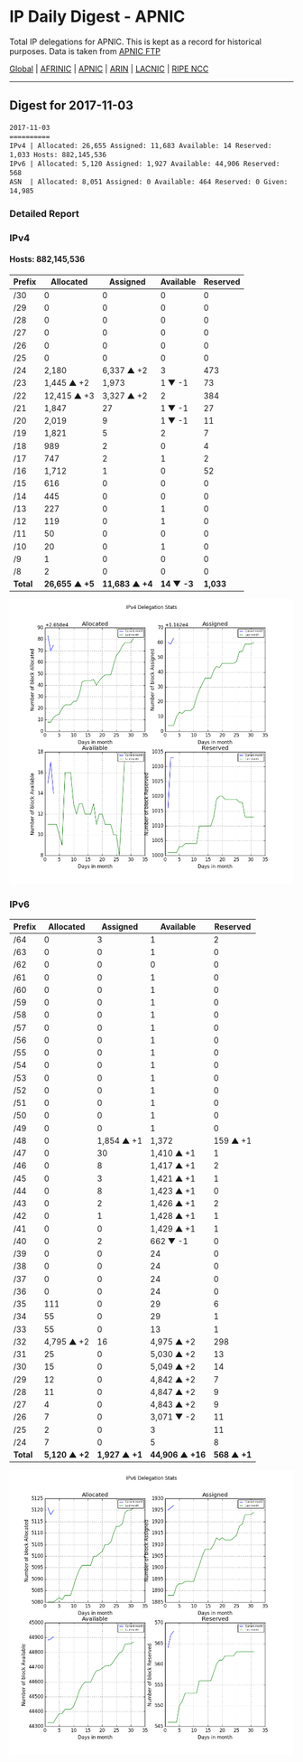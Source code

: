 # IP Daily Digest - APNIC

Total IP delegations for APNIC. This is kept as a record for historical purposes. Data is taken from [APNIC FTP](https://ftp.apnic.net/)

[Global](https://github.com/csmets/IP-Daily-Digest) | [AFRINIC](https://github.com/csmets/IP-Daily-Digest/tree/master/archives/AFRINIC) | [APNIC](https://github.com/csmets/IP-Daily-Digest/tree/master/archives/APNIC) | [ARIN](https://github.com/csmets/IP-Daily-Digest/tree/master/archives/ARIN) | [LACNIC](https://github.com/csmets/IP-Daily-Digest/tree/master/archives/LACNIC) | [RIPE NCC](https://github.com/csmets/IP-Daily-Digest/tree/master/archives/RIPE_NCC)

---

## Digest for 2017-11-03
```
2017-11-03
==========
IPv4 | Allocated: 26,655 Assigned: 11,683 Available: 14 Reserved: 1,033 Hosts: 882,145,536
IPv6 | Allocated: 5,120 Assigned: 1,927 Available: 44,906 Reserved: 568
ASN  | Allocated: 8,051 Assigned: 0 Available: 464 Reserved: 0 Given: 14,985
```

### Detailed Report

### IPv4

#### Hosts: **882,145,536**

| Prefix | Allocated | Assigned | Available | Reserved |
| ----- | ----- | ----- | ----- | ----- |
| /30 | 0 | 0 | 0 | 0 |
| /29 | 0 | 0 | 0 | 0 |
| /28 | 0 | 0 | 0 | 0 |
| /27 | 0 | 0 | 0 | 0 |
| /26 | 0 | 0 | 0 | 0 |
| /25 | 0 | 0 | 0 | 0 |
| /24 | 2,180 | 6,337 ▲ +2 | 3 | 473 |
| /23 | 1,445 ▲ +2 | 1,973 | 1 ▼ -1 | 73 |
| /22 | 12,415 ▲ +3 | 3,327 ▲ +2 | 2 | 384 |
| /21 | 1,847 | 27 | 1 ▼ -1 | 27 |
| /20 | 2,019 | 9 | 1 ▼ -1 | 11 |
| /19 | 1,821 | 5 | 2 | 7 |
| /18 | 989 | 2 | 0 | 4 |
| /17 | 747 | 2 | 1 | 2 |
| /16 | 1,712 | 1 | 0 | 52 |
| /15 | 616 | 0 | 0 | 0 |
| /14 | 445 | 0 | 0 | 0 |
| /13 | 227 | 0 | 1 | 0 |
| /12 | 119 | 0 | 1 | 0 |
| /11 | 50 | 0 | 0 | 0 |
| /10 | 20 | 0 | 1 | 0 |
| /9 | 1 | 0 | 0 | 0 |
| /8 | 2 | 0 | 0 | 0 |
| **Total** | **26,655 ▲ +5** | **11,683 ▲ +4** | **14 ▼ -3** | **1,033** |

![ipv4-stats](ipv4-figure.png)

### IPv6

| Prefix | Allocated | Assigned | Available | Reserved |
| ----- | ----- | ----- | ----- | ----- |
| /64 | 0 | 3 | 1 | 2 |
| /63 | 0 | 0 | 1 | 0 |
| /62 | 0 | 0 | 0 | 0 |
| /61 | 0 | 0 | 1 | 0 |
| /60 | 0 | 0 | 1 | 0 |
| /59 | 0 | 0 | 1 | 0 |
| /58 | 0 | 0 | 1 | 0 |
| /57 | 0 | 0 | 1 | 0 |
| /56 | 0 | 0 | 1 | 0 |
| /55 | 0 | 0 | 1 | 0 |
| /54 | 0 | 0 | 1 | 0 |
| /53 | 0 | 0 | 1 | 0 |
| /52 | 0 | 0 | 1 | 0 |
| /51 | 0 | 0 | 1 | 0 |
| /50 | 0 | 0 | 1 | 0 |
| /49 | 0 | 0 | 1 | 0 |
| /48 | 0 | 1,854 ▲ +1 | 1,372 | 159 ▲ +1 |
| /47 | 0 | 30 | 1,410 ▲ +1 | 1 |
| /46 | 0 | 8 | 1,417 ▲ +1 | 2 |
| /45 | 0 | 3 | 1,421 ▲ +1 | 1 |
| /44 | 0 | 8 | 1,423 ▲ +1 | 0 |
| /43 | 0 | 2 | 1,426 ▲ +1 | 2 |
| /42 | 0 | 1 | 1,428 ▲ +1 | 1 |
| /41 | 0 | 0 | 1,429 ▲ +1 | 1 |
| /40 | 0 | 2 | 662 ▼ -1 | 0 |
| /39 | 0 | 0 | 24 | 0 |
| /38 | 0 | 0 | 24 | 0 |
| /37 | 0 | 0 | 24 | 0 |
| /36 | 0 | 0 | 24 | 0 |
| /35 | 111 | 0 | 29 | 6 |
| /34 | 55 | 0 | 29 | 1 |
| /33 | 55 | 0 | 13 | 1 |
| /32 | 4,795 ▲ +2 | 16 | 4,975 ▲ +2 | 298 |
| /31 | 25 | 0 | 5,030 ▲ +2 | 13 |
| /30 | 15 | 0 | 5,049 ▲ +2 | 14 |
| /29 | 12 | 0 | 4,842 ▲ +2 | 7 |
| /28 | 11 | 0 | 4,847 ▲ +2 | 9 |
| /27 | 4 | 0 | 4,843 ▲ +2 | 9 |
| /26 | 7 | 0 | 3,071 ▼ -2 | 11 |
| /25 | 2 | 0 | 3 | 11 |
| /24 | 7 | 0 | 5 | 8 |
| **Total** | **5,120 ▲ +2** | **1,927 ▲ +1** | **44,906 ▲ +16** | **568 ▲ +1** |

![ipv6-stats](ipv6-figure.png)